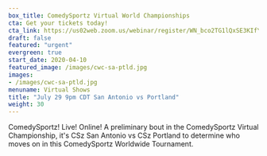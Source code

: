 ```yaml
---
box_title: ComedySportz Virtual World Championships
cta: Get your tickets today!
cta_link: https://us02web.zoom.us/webinar/register/WN_bco2TG1lQxSE3KIfYVI1yg
draft: false
featured: "urgent"
evergreen: true
start_date: 2020-04-10
featured_image: /images/cwc-sa-ptld.jpg
images:
- /images/cwc-sa-ptld.jpg
menuname: Virtual Shows
title: "July 29 9pm CDT San Antonio vs Portland"
weight: 30
---
```


ComedySportz! Live! Online! A preliminary bout in the ComedySportz Virtual Championship, it's CSz San Antonio vs CSz Portland to determine who moves on in this ComedySportz Worldwide Tournament.
